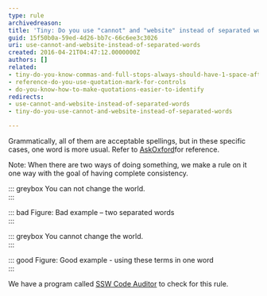 ```yaml
---
type: rule
archivedreason: 
title: 'Tiny: Do you use "cannot" and "website" instead of separated words?'
guid: 15f50b0a-59ed-4d26-bb7c-66c6ee3c3026
uri: use-cannot-and-website-instead-of-separated-words
created: 2016-04-21T04:47:12.0000000Z
authors: []
related:
- tiny-do-you-know-commas-and-full-stops-always-should-have-1-space-after-them
- reference-do-you-use-quotation-mark-for-controls
- do-you-know-how-to-make-quotations-easier-to-identify
redirects:
- use-cannot-and-website-instead-of-separated-words
- tiny-do-you-use-cannot-and-website-instead-of-separated-words

---
```


Grammatically, all of them are acceptable spellings, but in these specific cases, one word is more usual. Refer to [AskOxford](http&#58;//www.oxforddictionaries.com/definition/english/cannot)for reference.

Note: When there are two ways of doing something, we make a rule on it one way with the goal of having complete consistency.

<!--endintro-->


::: greybox
You can not change the world.  
:::



::: bad
Figure: Bad example – two separated words  
:::


::: greybox
You cannot change the world.  
:::




::: good
Figure: Good example - using these terms in one word  
:::



We have a program called [SSW Code Auditor](https&#58;//www.ssw.com.au/ssw/CodeAuditor/) to check for this rule.
